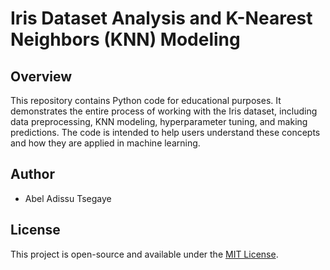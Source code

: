 # Iris Dataset Analysis and K-Nearest Neighbors (KNN) Modeling

## Overview

This repository contains Python code for educational purposes. It demonstrates the entire process of working with the Iris dataset, including data preprocessing, KNN modeling, hyperparameter tuning, and making predictions. The code is intended to help users understand these concepts and how they are applied in machine learning.

## Author

- Abel Adissu Tsegaye

## License

This project is open-source and available under the [MIT License](LICENSE).

